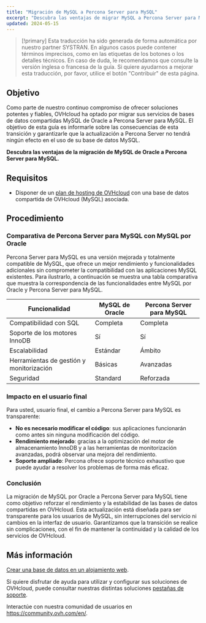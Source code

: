 ```yaml
---
title: "Migración de MySQL a Percona Server para MySQL"
excerpt: "Descubra las ventajas de migrar MySQL a Percona Server para MySQL"
updated: 2024-05-15
---
```


> [!primary]
> Esta traducción ha sido generada de forma automática por nuestro partner SYSTRAN. En algunos casos puede contener términos imprecisos, como en las etiquetas de los botones o los detalles técnicos. En caso de duda, le recomendamos que consulte la versión inglesa o francesa de la guía. Si quiere ayudarnos a mejorar esta traducción, por favor, utilice el botón "Contribuir" de esta página.
>

## Objetivo

Como parte de nuestro continuo compromiso de ofrecer soluciones potentes y fiables, OVHcloud ha optado por migrar sus servicios de bases de datos compartidas MySQL de Oracle a Percona Server para MySQL.
El objetivo de esta guía es informarle sobre las consecuencias de esta transición y garantizarle que la actualización a Percona Server no tendrá ningún efecto en el uso de su base de datos MySQL.

**Descubra las ventajas de la migración de MySQL de Oracle a Percona Server para MySQL.**

## Requisitos

- Disponer de un [plan de hosting de OVHcloud](/links/web/hosting) con una base de datos compartida de OVHcloud (MySQL) asociada.

## Procedimiento

### Comparativa de Percona Server para MySQL con MySQL por Oracle

Percona Server para MySQL es una versión mejorada y totalmente compatible de MySQL, que ofrece un mejor rendimiento y funcionalidades adicionales sin comprometer la compatibilidad con las aplicaciones MySQL existentes. Para ilustrarlo, a continuación se muestra una tabla comparativa que muestra la correspondencia de las funcionalidades entre MySQL por Oracle y Percona Server para MySQL.

|Funcionalidad|MySQL de Oracle|Percona Server para MySQL|
|---|---|---|
|Compatibilidad con SQL|Completa|Completa|
|Soporte de los motores InnoDB|Sí|Sí|
|Escalabilidad|Estándar|Ámbito|
|Herramientas de gestión y monitorización|Básicas|Avanzadas|
|Seguridad|Standard|Reforzada|

### Impacto en el usuario final

Para usted, usuario final, el cambio a Percona Server para MySQL es transparente:

- **No es necesario modificar el código**: sus aplicaciones funcionarán como antes sin ninguna modificación del código.
- **Rendimiento mejorado**: gracias a la optimización del motor de almacenamiento InnoDB y a las herramientas de monitorización avanzadas, podrá observar una mejora del rendimiento.
- **Soporte ampliado**: Percona ofrece soporte técnico exhaustivo que puede ayudar a resolver los problemas de forma más eficaz.

### Conclusión

La migración de MySQL por Oracle a Percona Server para MySQL tiene como objetivo reforzar el rendimiento y la estabilidad de las bases de datos compartidas en OVHcloud. Esta actualización está diseñada para ser transparente para los usuarios de MySQL, sin interrupciones del servicio ni cambios en la interfaz de usuario. Garantizamos que la transición se realice sin complicaciones, con el fin de mantener la continuidad y la calidad de los servicios de OVHcloud.

## Más información

[Crear una base de datos en un alojamiento web](/pages/web_cloud/web_hosting/sql_create_database).

Si quiere disfrutar de ayuda para utilizar y configurar sus soluciones de OVHcloud, puede consultar nuestras distintas soluciones [pestañas de soporte](/links/support).

Interactúe con nuestra comunidad de usuarios en <https://community.ovh.com/en/>.